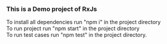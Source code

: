 ### This is a Demo project of RxJs
To install all dependencies run "npm i" in the project directory  
To run project run "npm start" in the project directory  
To run test cases run "npm test" in the project directory.  
